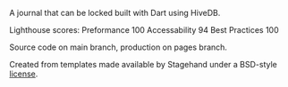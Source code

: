 A journal that can be locked built with Dart using HiveDB.

Lighthouse scores:
Preformance 100
Accessability 94
Best Practices 100

Source code on main branch, production on pages branch.

Created from templates made available by Stagehand under a BSD-style
[license](https://github.com/dart-lang/stagehand/blob/master/LICENSE).
